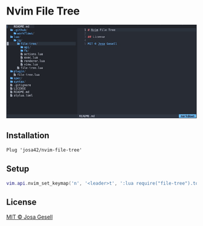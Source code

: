 # Nvim File Tree

![screeshot](.github/screenshot.jpg)

<!--
## Features

- No configuration
- No dependencies
- Synced across tabs
- Git status
-->

## Installation

```viml
Plug 'josa42/nvim-file-tree'
```

## Setup

```lua
vim.api.nvim_set_keymap('n', '<leader>t', ':lua require("file-tree").toggle_smart()<CR>', {})
```

## License

[MIT © Josa Gesell](LICENSE)
